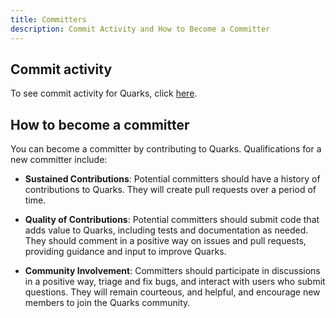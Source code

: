 ```yaml
---
title: Committers  
description: Commit Activity and How to Become a Committer
---
```


## Commit activity

To see commit activity for Quarks, click [here](https://github.com/apache/incubator-quarks/pulse).

## How to become a committer

You can become a committer by contributing to Quarks. Qualifications for a new committer include:

* **Sustained Contributions**: Potential committers should have a history of contributions to Quarks. They will create pull requests over a period of time.  

* **Quality of Contributions**: Potential committers should submit code that adds value to Quarks, including tests and documentation as needed. They should comment in a positive way on issues and pull requests, providing guidance and input to improve Quarks.

* **Community Involvement**: Committers should participate in discussions in a positive way, triage and fix bugs, and interact with users who submit questions. They will remain courteous, and helpful, and encourage new members to join the Quarks community.
